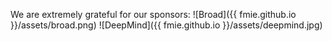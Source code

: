 We are extremely grateful for our sponsors:
![Broad]({{ fmie.github.io }}/assets/broad.png)
![DeepMind]({{ fmie.github.io }}/assets/deepmind.jpg)

